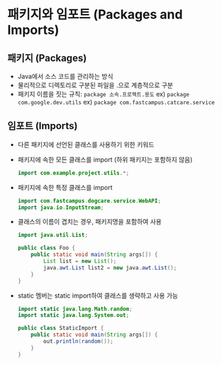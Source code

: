 # 패키지와 임포트 (Packages and Imports)

## 패키지 (Packages)

- Java에서 소스 코드를 관리하는 방식
- 물리적으로 디렉토리로 구분된 파일을 .으로 계층적으로 구분
- 패키지 이름을 짓는 규칙: `package 소속.프로젝트.용도`
  ex) `package com.google.dev.utils`
  ex) `package com.fastcampus.catcare.service`

## 임포트 (Imports)

- 다른 패키지에 선언된 클래스를 사용하기 위한 키워드
- 패키지에 속한 모든 클래스를 import (하위 패키지는 포함하지 않음)

  ```java
  import com.example.project.utils.*;
  ```

- 패키지에 속한 특정 클래스를 import

  ```java
  import com.fastcampus.dogcare.service.WebAPI;
  import java.io.InputStream;
  ```

- 클래스의 이름이 겹치는 경우, 패키지명을 포함하여 사용

  ```java
  import java.util.List;

  public class Foo {
      public static void main(String args[]) {
          List list = new List();
          java.awt.List list2 = new java.awt.List();
      }
  }
  ```

- static 멤버는 static import하여 클래스를 생략하고 사용 가능

  ```java
  import static java.lang.Math.random;
  import static java.lang.System.out;
  
  public class StaticImport {
      public static void main(String args[]) {
          out.println(random());
      }
  }

  ```
